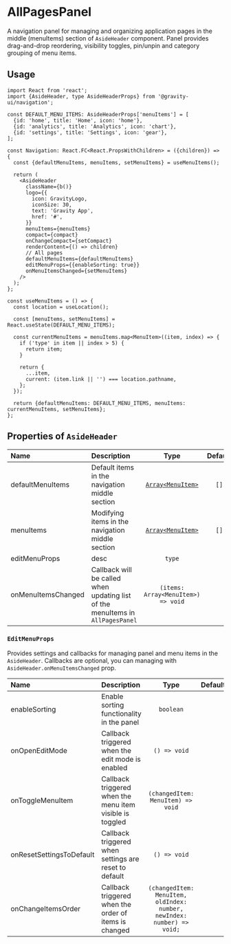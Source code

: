 <!--GITHUB_BLOCK-->

# AllPagesPanel

<!--/GITHUB_BLOCK-->

A navigation panel for managing and organizing application pages in the middle (menuItems) section of `AsideHeader` component. Panel provides drag-and-drop reordering, visibility toggles, pin/unpin and category grouping of menu items.

<!--GITHUB_BLOCK-->

## Usage

```tsx
import React from 'react';
import {AsideHeader, type AsideHeaderProps} from '@gravity-ui/navigation';

const DEFAULT_MENU_ITEMS: AsideHeaderProps['menuItems'] = [
  {id: 'home', title: 'Home', icon: 'home'},
  {id: 'analytics', title: 'Analytics', icon: 'chart'},
  {id: 'settings', title: 'Settings', icon: 'gear'},
];

const Navigation: React.FC<React.PropsWithChildren> = ({children}) => {
  const {defaultMenuItems, menuItems, setMenuItems} = useMenuItems();

  return (
    <AsideHeader
      className={b()}
      logo={{
        icon: GravityLogo,
        iconSize: 30,
        text: 'Gravity App',
        href: '#',
      }}
      menuItems={menuItems}
      compact={compact}
      onChangeCompact={setCompact}
      renderContent={() => children}
      // All pages
      defaultMenuItems={defaultMenuItems}
      editMenuProps={{enableSorting: true}}
      onMenuItemsChanged={setMenuItems}
    />
  );
};

const useMenuItems = () => {
  const location = useLocation();

  const [menuItems, setMenuItems] = React.useState(DEFAULT_MENU_ITEMS);

  const currentMenuItems = menuItems.map<MenuItem>((item, index) => {
    if ('type' in item || index > 5) {
      return item;
    }

    return {
      ...item,
      current: (item.link || '') === location.pathname,
    };
  });

  return {defaultMenuItems: DEFAULT_MENU_ITEMS, menuItems: currentMenuItems, setMenuItems};
};
```

<!--/GITHUB_BLOCK-->

## Properties of `AsideHeader`

| Name               | Description                                                                    |                                                         Type                                                          | Default |
| :----------------- | :----------------------------------------------------------------------------- | :-------------------------------------------------------------------------------------------------------------------: | :-----: |
| defaultMenuItems   | Default items in the navigation middle section                                 | [`Array<MenuItem>`](https://github.com/gravity-ui/navigation/blob/main/src/components/AsideHeader/README.md#menuitem) |  `[]`   |
| menuItems          | Modifying items in the navigation middle section                               | [`Array<MenuItem>`](https://github.com/gravity-ui/navigation/blob/main/src/components/AsideHeader/README.md#menuitem) |  `[]`   |
| editMenuProps      | desc                                                                           |                                                        `type`                                                         |         |
| onMenuItemsChanged | Callback will be called when updating list of the menuItems in `AllPagesPanel` |                                          `(items: Array<MenuItem>) => void`                                           |         |

### `EditMenuProps`

Provides settings and callbacks for managing panel and menu items in the `AsideHeader`. Callbacks are optional, you can managing with `AsideHeader.onMenuItemsChanged` prop.

| Name                     | Description                                              |                                  Type                                  | Default |
| :----------------------- | :------------------------------------------------------- | :--------------------------------------------------------------------: | :-----: |
| enableSorting            | Enable sorting functionality in the panel                |                               `boolean`                                |         |
| onOpenEditMode           | Callback triggered when the edit mode is enabled         |                              `() => void`                              |         |
| onToggleMenuItem         | Callback triggered when the menu item visible is toggled |                   `(changedItem: MenuItem) => void`                    |         |
| onResetSettingsToDefault | Callback triggered when settings are reset to default    |                              `() => void`                              |         |
| onChangeItemsOrder       | Callback triggered when the order of items is changed    | `(changedItem: MenuItem, oldIndex: number, newIndex: number) => void;` |         |
